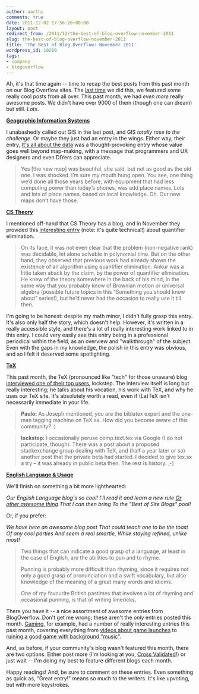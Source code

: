 ```yaml
---
author: aarthi
comments: true
date: 2011-12-02 17:56:26+00:00
layout: post
redirect_from: /2011/12/the-best-of-blog-overflow-november-2011
slug: the-best-of-blog-overflow-november-2011
title: 'The Best of Blog Overflow: November 2011'
wordpress_id: 10260
tags:
- company
- blogoverflow
---
```


Ah, it's that time again -- time to recap the best posts from this past month on our Blog Overflow sites. The [last time](http://blog.stackoverflow.com/2011/11/the-best-of-blog-overflow-october-2011/) we did this, we featured some really cool posts from all over. This past month, we had _even more_ really awesome posts. We didn't have over 9000 of them (though one can dream) but still. _Lots_.

**[Geographic Information Systems](http://gis.blogoverflow.com/)**

I unabashedly called out GIS in the last post, and GIS _totally rose to the challenge_. Or maybe they just had an entry in the wings. Either way, their entry, [It's all about the data](http://gis.blogoverflow.com/2011/11/its-about-the-data/) was a thought-provoking entry whose value goes well beyond map-making, with a message that programmers and UX designers and even DIYers can appreciate.


<blockquote>Yes [the new map] was beautiful, she said, but not as good as the old one. I was shocked. I’m sure my mouth hung open. You see, one thing we’d done all those years before, with equipment that had less computing power than today’s phones, was add place names. Lots and lots of place names, based on local knowledge. Oh. Our new maps don’t have those.</blockquote>


**[CS Theory](http://cstheory.blogoverflow.com/)**

I mentioned off-hand that CS Theory has a blog, and in November they provided this [interesting entry](http://cstheory.blogoverflow.com/2011/11/something-you-should-know-about-quantifier-elimination-part-i/) (note: it's quite technical!) about quantifier elimination.


<blockquote>On its face, it was not even clear that the problem (non-negative rank) was decidable, let alone solvable in polynomial time. But on the other hand, they observed that previous work had already shown the existence of an algorithm using quantifier elimination. Ankur was a little taken aback by the claim, by the power of quantifier elimination. He knew of the theory somewhere in the back of his mind, in the same way that you probably know of Brownian motion or universal algebra (possible future topics in this “Something you should know about” series!), but he’d never had the occasion to really use it till then.</blockquote>


I'm going to be honest: despite my math minor, I didn't fully grasp this entry. It's also only half the story, which doesn't help. However, it's written in a really accessible style, and there's a lot of really interesting work linked to in this entry. I could very easily see this entry being in a professional periodical within the field, as an overview and "walkthrough" of the subject. Even with the gaps in my knowledge, the polish in this entry was obvious, and so I felt it deserved some spotlighting.

**[TeX](http://tex.blogoverflow.com/)**

This past month, the TeX (pronounced like "tech" for those unaware) blog [interviewed one of their top users](http://tex.blogoverflow.com/2011/11/textalk-an-interview-with-lockstep/), lockstep. The interview itself is long but really interesting; he talks about his vocation, his work with TeX, and why he uses our TeX site. It's absolutely worth a read, even if (La)TeX isn't necessarily immediate in your life.


>**Paulo:** As Joseph mentioned, you are the biblatex expert and the one-man tagging machine on TeX.sx. How did you become aware of this community? :)

> **lockstep:** I occasionally peruse comp.text.tex via Google (I do not participate, though). There was a post about a proposed stackexchange group dealing with TeX, and (half a year later or so) another post that the private beta had started. I decided to give tex.sx a try – it was already in public beta then. The rest is history. ;-)


**[English Language & Usage](http://english.blogoverflow.com/)**

We'll finish on something a bit more lighthearted:

_Our English Language blog's so cool!
I'll read it and learn a new rule
[Or other awesome thing](http://english.blogoverflow.com/2011/11/the-basics-of-limerick-composition/)
That I can then bring
To the "Best of Site Blogs" pool!_

Or, if you prefer:

_We have here an awesome blog post
That could teach one to be the toast
Of any cool parties
And seem a real smartie,
While staying refined, unlike most!_


<blockquote>Two things that can indicate a good grasp of a language, at least in the case of English, are the abilities to pun and to rhyme.

Punning is probably more difficult than rhyming, since it requires not only a good grasp of pronunciation and a swift vocabulary, but also knowledge of the meaning of a great many words and idioms.

One of my favourite British pastimes that involves a lot of rhyming and occasional punning, is that of writing limericks.</blockquote>


There you have it -- a nice assortment of awesome entries from BlogOverflow. Don't get me wrong; these aren't the _only_ entries posted this month. [Gaming](http://blog.gaming.stackexchange.com/), for example, had a number of really interesting entries this past month, covering everything from [videos about game launches](http://blog.gaming.stackexchange.com/2011/11/its-skyrim-time/) to [ruining a good game with background "music"](http://blog.gaming.stackexchange.com/2011/11/scoregasm/).

And, as before, if your community's blog wasn't featured this month, there are two options. Either post more (I'm looking at you, [Cross Validated](http://stats.blogoverflow.com/)!) or just wait -- I'm doing my best to feature different blogs each month.

Happy readings! And, be sure to comment on these entries. Even something as quick as, "Great entry!" means so much to the writers. It's like upvoting, but with more keystrokes.
